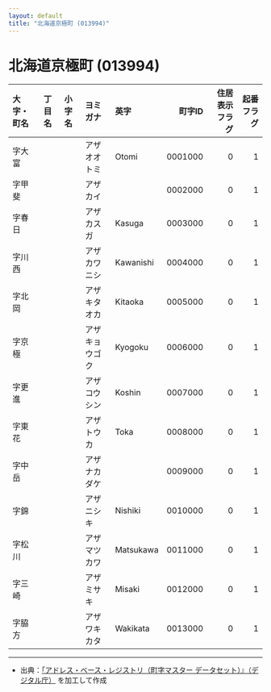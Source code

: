 ```yaml
---
layout: default
title: "北海道京極町 (013994)"
---
```


# 北海道京極町 (013994)

| 大字・町名 | 丁目名 | 小字名 | ヨミガナ | 英字 | 町字ID | 住居表示フラグ | 起番フラグ |
|:--------|:------|:------|:-----------------|:---------------------|--------:|----------:|--------:|
| 字大富 |  |  | アザオオトミ | Otomi | 0001000 | 0 | 1 |
| 字甲斐 |  |  | アザカイ |  | 0002000 | 0 | 1 |
| 字春日 |  |  | アザカスガ | Kasuga | 0003000 | 0 | 1 |
| 字川西 |  |  | アザカワニシ | Kawanishi | 0004000 | 0 | 1 |
| 字北岡 |  |  | アザキタオカ | Kitaoka | 0005000 | 0 | 1 |
| 字京極 |  |  | アザキョウゴク | Kyogoku | 0006000 | 0 | 1 |
| 字更進 |  |  | アザコウシン | Koshin | 0007000 | 0 | 1 |
| 字東花 |  |  | アザトウカ | Toka | 0008000 | 0 | 1 |
| 字中岳 |  |  | アザナカダケ |  | 0009000 | 0 | 1 |
| 字錦 |  |  | アザニシキ | Nishiki | 0010000 | 0 | 1 |
| 字松川 |  |  | アザマツカワ | Matsukawa | 0011000 | 0 | 1 |
| 字三崎 |  |  | アザミサキ | Misaki | 0012000 | 0 | 1 |
| 字脇方 |  |  | アザワキカタ | Wakikata | 0013000 | 0 | 1 |

---

- 出典：[「アドレス・ベース・レジストリ（町字マスター データセット）』（デジタル庁）](https://www.digital.go.jp/policies/base_registry_address/) を加工して作成
